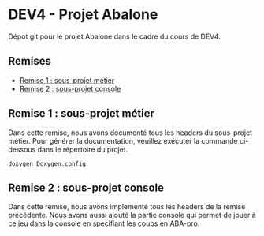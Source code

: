 # DEV4 - Projet Abalone

Dépot git pour le projet Abalone dans le cadre du cours de DEV4.

## Remises

* [Remise 1 : sous-projet métier](#remise-1-:-sous-projet-métier)
* [Remise 2 : sous-projet console](#remise-2-:-sous-projet-console)

## Remise 1 : sous-projet métier

Dans cette remise, nous avons documenté tous les headers du sous-projet métier. Pour générer la documentation, veuillez exécuter la commande ci-dessous dans le répertoire du projet.

```
doxygen Doxygen.config
```

## Remise 2 : sous-projet console

Dans cette remise, nous avons implementé tous les headers de la remise précédente. Nous avons aussi ajouté la partie console qui permet de jouer à ce jeu dans la console en specifiant les coups en ABA-pro.